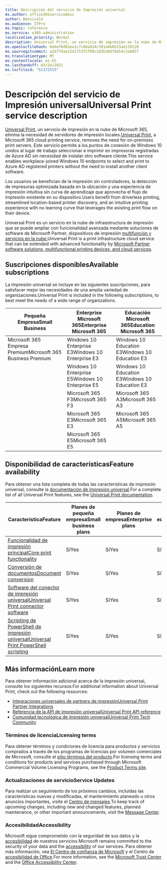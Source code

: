 ```yaml
---
title: Descripción del servicio de Impresión universal
ms.author: office365servicedesc
author: Benzicald
ms.audience: ITPro
ms.topic: reference
ms.service: o365-administration
localization_priority: Normal
description: Universal Print, un servicio de impresión en la nube de Microsoft 365, elimina la necesidad de servidores de impresión locales.
ms.openlocfilehash: 6e6ef0d91ea1c7c06a924c391a4b0523ae139120
ms.sourcegitcommit: a2b77dae1341753f5f98c3d3b39d70454c3ab05f
ms.translationtype: MT
ms.contentlocale: es-ES
ms.lasthandoff: 03/24/2021
ms.locfileid: "51172515"
---
```

# <a name="universal-print-service-description"></a><span data-ttu-id="3937d-103">Descripción del servicio de Impresión universal</span><span class="sxs-lookup"><span data-stu-id="3937d-103">Universal Print service description</span></span>

<span data-ttu-id="3937d-104">[Universal Print](https://www.microsoft.com/microsoft-365/windows/universal-print), un servicio de impresión en la nube de Microsoft 365, elimina la necesidad de servidores de impresión locales.</span><span class="sxs-lookup"><span data-stu-id="3937d-104">[Universal Print](https://www.microsoft.com/microsoft-365/windows/universal-print), a Microsoft 365 cloud printing service, removes the need for on-premises print servers.</span></span> <span data-ttu-id="3937d-105">Este servicio permite a los puntos de conexión de Windows 10 unidos al lugar de trabajo seleccionar e imprimir en impresoras registradas de Azure AD sin necesidad de instalar otro software cliente.</span><span class="sxs-lookup"><span data-stu-id="3937d-105">This service enables workplace-joined Windows 10 endpoints to select and print to Azure AD registered printers without the need to install another client software.</span></span>

<span data-ttu-id="3937d-106">Los usuarios se benefician de la impresión sin controladores, la detección de impresoras optimizada basada en la ubicación y una experiencia de impresión intuitiva sin curva de aprendizaje que aprovecha el flujo de impresión existente en su dispositivo.</span><span class="sxs-lookup"><span data-stu-id="3937d-106">Users benefit from driverless printing, streamlined location-based printer discovery, and an intuitive printing experience with no learning curve that leverages the existing print flow on their device.</span></span>

<span data-ttu-id="3937d-107">Universal Print es un servicio en la nube de infraestructura de impresión que se puede ampliar con funcionalidad avanzada mediante soluciones de software de Microsoft Partner, dispositivos de impresión [multifunción y servicios en la nube.](/universal-print/fundamentals/universal-print-partner-integrations)</span><span class="sxs-lookup"><span data-stu-id="3937d-107">Universal Print is a print infrastructure cloud service that can be extended with advanced functionality by [Microsoft Partner software solutions, multifunctional printing devices, and cloud services](/universal-print/fundamentals/universal-print-partner-integrations).</span></span>

## <a name="available-subscriptions"></a><span data-ttu-id="3937d-108">Suscripciones disponibles</span><span class="sxs-lookup"><span data-stu-id="3937d-108">Available subscriptions</span></span>

<span data-ttu-id="3937d-109">La impresión universal se incluye en las siguientes suscripciones, para satisfacer mejor las necesidades de una amplia variedad de organizaciones.</span><span class="sxs-lookup"><span data-stu-id="3937d-109">Universal Print is included in the following subscriptions, to best meet the needs of a wide range of organizations.</span></span>

| <span data-ttu-id="3937d-110">Pequeña Empresa</span><span class="sxs-lookup"><span data-stu-id="3937d-110">Small Business</span></span>                 | <span data-ttu-id="3937d-111">Enterprise Microsoft 365</span><span class="sxs-lookup"><span data-stu-id="3937d-111">Enterprise Microsoft 365</span></span>     | <span data-ttu-id="3937d-112">Educación Microsoft 365</span><span class="sxs-lookup"><span data-stu-id="3937d-112">Education Microsoft 365</span></span> |
|--------------------------------|------------------------------|-------------------------|
| <span data-ttu-id="3937d-113">Microsoft 365 Empresa Premium</span><span class="sxs-lookup"><span data-stu-id="3937d-113">Microsoft 365 Business Premium</span></span> | <span data-ttu-id="3937d-114">Windows 10 Enterprise E3</span><span class="sxs-lookup"><span data-stu-id="3937d-114">Windows 10 Enterprise E3</span></span>     | <span data-ttu-id="3937d-115">Windows 10 Education E3</span><span class="sxs-lookup"><span data-stu-id="3937d-115">Windows 10 Education E3</span></span> |
|                                | <span data-ttu-id="3937d-116">Windows 10 Enterprise E5</span><span class="sxs-lookup"><span data-stu-id="3937d-116">Windows 10 Enterprise E5</span></span>     | <span data-ttu-id="3937d-117">Windows 10 Education E3</span><span class="sxs-lookup"><span data-stu-id="3937d-117">Windows 10 Education E3</span></span> |
|                                | <span data-ttu-id="3937d-118">Microsoft 365 F3</span><span class="sxs-lookup"><span data-stu-id="3937d-118">Microsoft 365 F3</span></span>             | <span data-ttu-id="3937d-119">Microsoft 365 A3</span><span class="sxs-lookup"><span data-stu-id="3937d-119">Microsoft 365 A3</span></span>        |
|                                | <span data-ttu-id="3937d-120">Microsoft 365 E3</span><span class="sxs-lookup"><span data-stu-id="3937d-120">Microsoft 365 E3</span></span>             | <span data-ttu-id="3937d-121">Microsoft 365 A5</span><span class="sxs-lookup"><span data-stu-id="3937d-121">Microsoft 365 A5</span></span>        |
|                                | <span data-ttu-id="3937d-122">Microsoft 365 E5</span><span class="sxs-lookup"><span data-stu-id="3937d-122">Microsoft 365 E5</span></span>             |                         |

## <a name="feature-availability"></a><span data-ttu-id="3937d-123">Disponibilidad de características</span><span class="sxs-lookup"><span data-stu-id="3937d-123">Feature availability</span></span>

<span data-ttu-id="3937d-124">Para obtener una lista completa de todas las características de impresión universal, consulte la [documentación de impresión universal](/universal-print/).</span><span class="sxs-lookup"><span data-stu-id="3937d-124">For a complete list of all Universal Print features, see the [Universal Print documentation](/universal-print/).</span></span>

| <span data-ttu-id="3937d-125">Característica</span><span class="sxs-lookup"><span data-stu-id="3937d-125">Feature</span></span>                                  | <span data-ttu-id="3937d-126">Planes de pequeña empresa</span><span class="sxs-lookup"><span data-stu-id="3937d-126">Small business plans</span></span> | <span data-ttu-id="3937d-127">Planes de empresa</span><span class="sxs-lookup"><span data-stu-id="3937d-127">Enterprise plans</span></span> | <span data-ttu-id="3937d-128">Planes educativos</span><span class="sxs-lookup"><span data-stu-id="3937d-128">Education plans</span></span> |
|------------------------------------------|----------------------|------------------|-----------------|
| [<span data-ttu-id="3937d-129">Funcionalidad de impresión principal</span><span class="sxs-lookup"><span data-stu-id="3937d-129">Core print functionality</span></span>](/universal-print/)             | <span data-ttu-id="3937d-130">Sí</span><span class="sxs-lookup"><span data-stu-id="3937d-130">Yes</span></span>                  | <span data-ttu-id="3937d-131">Sí</span><span class="sxs-lookup"><span data-stu-id="3937d-131">Yes</span></span>              | <span data-ttu-id="3937d-132">Sí</span><span class="sxs-lookup"><span data-stu-id="3937d-132">Yes</span></span>             |
| [<span data-ttu-id="3937d-133">Conversión de documentos</span><span class="sxs-lookup"><span data-stu-id="3937d-133">Document conversion</span></span>](/universal-print/fundamentals/universal-print-document-conversion)                  | <span data-ttu-id="3937d-134">Sí</span><span class="sxs-lookup"><span data-stu-id="3937d-134">Yes</span></span>                  | <span data-ttu-id="3937d-135">Sí</span><span class="sxs-lookup"><span data-stu-id="3937d-135">Yes</span></span>              | <span data-ttu-id="3937d-136">Sí</span><span class="sxs-lookup"><span data-stu-id="3937d-136">Yes</span></span>             |
| [<span data-ttu-id="3937d-137">Software del conector de impresión universal</span><span class="sxs-lookup"><span data-stu-id="3937d-137">Universal Print connector software</span></span>](/universal-print/fundamentals/universal-print-connector-overview)   | <span data-ttu-id="3937d-138">Sí</span><span class="sxs-lookup"><span data-stu-id="3937d-138">Yes</span></span>                  | <span data-ttu-id="3937d-139">Sí</span><span class="sxs-lookup"><span data-stu-id="3937d-139">Yes</span></span>              | <span data-ttu-id="3937d-140">Sí</span><span class="sxs-lookup"><span data-stu-id="3937d-140">Yes</span></span>             |
| [<span data-ttu-id="3937d-141">Scripting de PowerShell de impresión universal</span><span class="sxs-lookup"><span data-stu-id="3937d-141">Universal Print PowerShell scripting</span></span>](/universal-print/fundamentals/universal-print-powershell) | <span data-ttu-id="3937d-142">Sí</span><span class="sxs-lookup"><span data-stu-id="3937d-142">Yes</span></span>                  | <span data-ttu-id="3937d-143">Sí</span><span class="sxs-lookup"><span data-stu-id="3937d-143">Yes</span></span>              | <span data-ttu-id="3937d-144">Sí</span><span class="sxs-lookup"><span data-stu-id="3937d-144">Yes</span></span>             |

## <a name="learn-more"></a><span data-ttu-id="3937d-145">Más información</span><span class="sxs-lookup"><span data-stu-id="3937d-145">Learn more</span></span>

<span data-ttu-id="3937d-146">Para obtener información adicional acerca de la impresión universal, consulte los siguientes recursos:</span><span class="sxs-lookup"><span data-stu-id="3937d-146">For additional information about Universal Print, check out the following resources:</span></span>

- [<span data-ttu-id="3937d-147">Integraciones universales de partners de impresión</span><span class="sxs-lookup"><span data-stu-id="3937d-147">Universal Print Partner Integrations</span></span>](/universal-print/fundamentals/universal-print-partner-integrations)
- [<span data-ttu-id="3937d-148">Referencia de la API de impresión universal</span><span class="sxs-lookup"><span data-stu-id="3937d-148">Universal Print API reference</span></span>](/graph/universal-print-concept-overview)
- [<span data-ttu-id="3937d-149">Comunidad tecnológica de impresión universal</span><span class="sxs-lookup"><span data-stu-id="3937d-149">Universal Print Tech Community</span></span>](https://techcommunity.microsoft.com/t5/universal-print/ct-p/UniversalPrint)

### <a name="licensing-terms"></a><span data-ttu-id="3937d-150">Términos de licencia</span><span class="sxs-lookup"><span data-stu-id="3937d-150">Licensing terms</span></span>

<span data-ttu-id="3937d-151">Para obtener términos y condiciones de licencia para productos y servicios comprados a través de los programas de licencias por volumen comerciales de Microsoft, consulte el [sitio términos del producto](https://www.microsoft.com/licensing/terms/).</span><span class="sxs-lookup"><span data-stu-id="3937d-151">For licensing terms and conditions for products and services purchased through Microsoft Commercial Volume Licensing Programs, see the [Product Terms site](https://www.microsoft.com/licensing/terms/).</span></span> 

### <a name="service-updates"></a><span data-ttu-id="3937d-152">Actualizaciones de servicio</span><span class="sxs-lookup"><span data-stu-id="3937d-152">Service Updates</span></span>

<span data-ttu-id="3937d-153">Para realizar un seguimiento de los próximos cambios, incluidas las características nuevas y modificadas, el mantenimiento planeado u otros anuncios importantes, visite el [Centro de mensajes](/microsoft-365/admin/manage/message-center).</span><span class="sxs-lookup"><span data-stu-id="3937d-153">To keep track of upcoming changes, including new and changed features, planned maintenance, or other important announcements, visit the [Message Center](/microsoft-365/admin/manage/message-center).</span></span>

### <a name="accessibility"></a><span data-ttu-id="3937d-154">Accesibilidad</span><span class="sxs-lookup"><span data-stu-id="3937d-154">Accessibility</span></span>

<span data-ttu-id="3937d-155">Microsoft sigue comprometido con la seguridad de sus datos y la [accesibilidad](https://www.microsoft.com/trust-center/compliance/accessibility) de nuestros servicios.</span><span class="sxs-lookup"><span data-stu-id="3937d-155">Microsoft remains committed to the security of your data and the [accessibility](https://www.microsoft.com/trust-center/compliance/accessibility) of our services.</span></span> <span data-ttu-id="3937d-156">Para obtener más información, vea [El Centro de confianza de Microsoft](https://www.microsoft.com/trust-center) y el Centro de [accesibilidad de Office](https://support.microsoft.com/topic/office-accessibility-center-resources-for-people-with-disabilities-ecab0fcf-d143-4fe8-a2ff-6cd596bddc6d).</span><span class="sxs-lookup"><span data-stu-id="3937d-156">For more information, see the [Microsoft Trust Center](https://www.microsoft.com/trust-center) and the [Office Accessibility Center](https://support.microsoft.com/topic/office-accessibility-center-resources-for-people-with-disabilities-ecab0fcf-d143-4fe8-a2ff-6cd596bddc6d).</span></span>